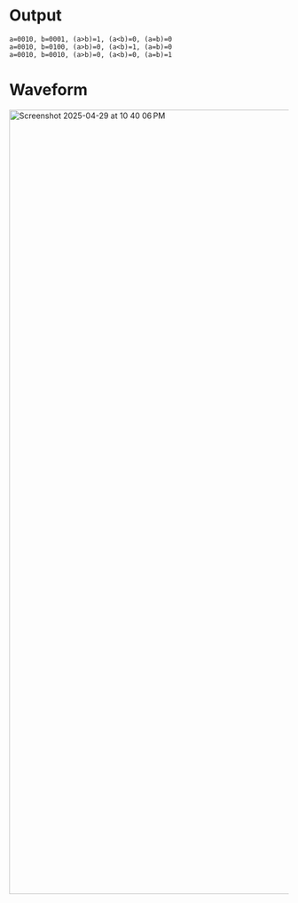 # Output
```
a=0010, b=0001, (a>b)=1, (a<b)=0, (a=b)=0
a=0010, b=0100, (a>b)=0, (a<b)=1, (a=b)=0
a=0010, b=0010, (a>b)=0, (a<b)=0, (a=b)=1
```

# Waveform

<img width="1412" alt="Screenshot 2025-04-29 at 10 40 06 PM" src="https://github.com/user-attachments/assets/44513528-3e5f-4817-894d-edcef7012e8b" />
